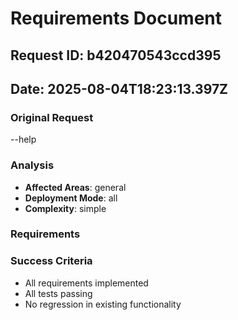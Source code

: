 # Requirements Document
## Request ID: b420470543ccd395
## Date: 2025-08-04T18:23:13.397Z

### Original Request
--help

### Analysis
- **Affected Areas**: general
- **Deployment Mode**: all
- **Complexity**: simple

### Requirements


### Success Criteria
- All requirements implemented
- All tests passing
- No regression in existing functionality
